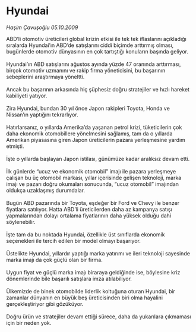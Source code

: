 # Hyundai

*Haşim Çavuşoğlu 05.10.2009*

<div class="taraf_structure_2col_1zq">
<div class="margen_n">



 <p>ABD’li otomotiv üreticileri global krizin etkisi ile tek tek iflaslarını açıkladığı sıralarda Hyundai’ın ABD’de satışlarını ciddi biçimde arttırmış olması, bugünlerde otomotiv dünyasının en çok tartıştığı konuların başında geliyor. <br/><br/>Hyundai’ın ABD satışlarını ağustos ayında yüzde 47 oranında arttırması, birçok otomotiv uzmanını ve rakip firma yöneticisini, bu başarının sebeplerini araştırmaya yöneltti. <br/><br/>Ancak bu başarının arkasında hiç şüphesiz doğru stratejiler ve hızlı hareket kabiliyeti yatıyor. <br/><br/>Zira Hyundai, bundan 30 yıl önce Japon rakipleri Toyota, Honda ve Nissan’ın yaptığını tekrarlıyor. <br/><br/>Hatırlarsanız, o yıllarda Amerika’da yaşanan petrol krizi, tüketicilerin çok daha ekonomik otomobillere yönelmesini sağlamış, tam da o yıllarda Amerikan piyasasına giren Japon üreticilerin pazara yerleşmesine yardım etmişti. <br/><br/>İşte o yıllarda başlayan Japon istilası, günümüze kadar aralıksız devam etti. <br/><br/>İlk günlerde “ucuz ve ekonomik otomobil” imajı ile pazara yerleşmeye çalışan bu üç otomobil markası, yıllar içerisinde gelişen teknoloji, marka imajı ve pazarı doğru okumaları sonucunda, “ucuz otomobil” imajından oldukça uzaklaşmış durumdalar. <br/><br/>Bugün ABD pazarında bir Toyota, eşdeğer bir Ford ve Chevy ile benzer fiyatlara satılıyor. Hatta ABD’li üreticilerden daha az kampanya satışı yapmalarından dolayı ortalama fiyatlarının daha yüksek olduğu dahi söylenebilir. <br/><br/>İşte tam da bu noktada Hyundai, özellikle üst sınıflarda ekonomik seçenekleri ile tercih edilen bir model olmayı başarıyor. <br/><br/>Üstelikte Hyundai, yıllardır yaptığı marka yatırımı ve ileri teknoloji sayesinde marka imajı da çok güçlü olan bir firma. <br/><br/>Uygun fiyat ve güçlü marka imajı biraraya geldiğinde ise, böylesine kriz dönemlerinde bile başarılı satışlara imza atılabiliyor. <br/><br/>Ülkemizde de binek otomobilde liderlik koltuğuna oturan Hyundai, bir zamanlar dünyanın en büyük beş üreticisinden biri olma hayalini gerçekleştiriyor gibi gözüküyor. <br/><br/>Doğru ürün ve stratejiler devam ettiği sürece, daha da yukarılara çıkmaması için bir neden yok.</p>
<br/>
<br/>
<br/>



<br/>


<div id="taraf_not">
</div>

</div>


</div>
